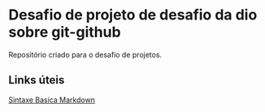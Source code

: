 # Desafio de projeto de desafio da dio sobre git-github
Repositório criado para o desafio de projetos.

## Links úteis
[Sintaxe Basica Markdown](http://www.markdownguide.org/basic-syntax/)
